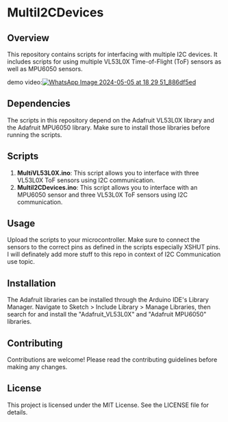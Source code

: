 # MultiI2CDevices

## Overview
This repository contains scripts for interfacing with multiple I2C devices. It includes scripts for using multiple VL53L0X Time-of-Flight (ToF) sensors as well as MPU6050 sensors.

demo video:[![WhatsApp Image 2024-05-05 at 18 29 51_886df5ed](https://github.com/Ashutoshss/MultiI2CDevices/assets/103228643/9d244de2-422c-45a3-a185-540dd8abfc97)
](https://youtu.be/zLPeTh2IeD8?si=r3Zhy_QrlO2PhxwH)

## Dependencies
The scripts in this repository depend on the Adafruit VL53L0X library and the Adafruit MPU6050 library. Make sure to install those libraries before running the scripts.

## Scripts
1. **MultiVL53L0X.ino**: This script allows you to interface with three VL53L0X ToF sensors using I2C communication.
2. **MultiI2CDevices.ino**: This script allows you to interface with an MPU6050 sensor and three VL53L0X ToF sensors using I2C communication.

## Usage
Upload the scripts to your microcontroller. Make sure to connect the sensors to the correct pins as defined in the scripts especially XSHUT pins.
I will definately add more stuff to this repo in context of I2C Communication use topic.

## Installation
The Adafruit libraries can be installed through the Arduino IDE's Library Manager. Navigate to Sketch > Include Library > Manage Libraries, then search for and install the "Adafruit_VL53L0X" and "Adafruit MPU6050" libraries.

## Contributing
Contributions are welcome! Please read the contributing guidelines before making any changes.

## License
This project is licensed under the MIT License. See the LICENSE file for details.
